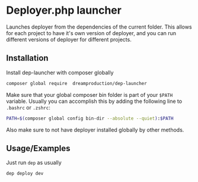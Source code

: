 
# Deployer.php launcher

Launches deployer from the dependencies of the current folder. This allows for each project to have it's own version of deployer, and you can run different versions of deployer for different projects.


## Installation

Install dep-launcher with composer globally

```bash
composer global require  dreamproduction/dep-launcher
```

Make sure that your global composer bin folder is part of your `$PATH` variable. Usually you can accomplish this by adding the following line to `.bashrc` or `.zshrc`:

```bash
PATH=$(composer global config bin-dir --absolute --quiet):$PATH
```

Also make sure to not have deployer installed globally by other methods.
## Usage/Examples
Just run `dep` as usually

```bash
dep deploy dev
```
